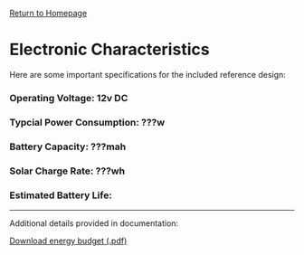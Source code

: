 <p> <a href="https://conrado-m-ucsd.github.io/SYN-100-Project/"> Return to Homepage </a> </p>

<h1> Electronic Characteristics </h1>

<p> Here are some important specifications for the included reference design: </p>

<h3> Operating Voltage: 12v DC </h3> 
<h3> Typcial Power Consumption: ???w </h3> 
<h3> Battery Capacity: ???mah </h3>
<h3> Solar Charge Rate: ???wh </h3> 
<h3> Estimated Battery Life: </h3> 

---

<p> Additional details provided in documentation: </p>
<p> <a href = " "> Download energy budget (.pdf) </a> </p>